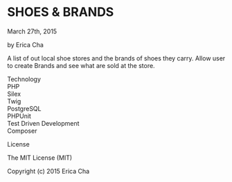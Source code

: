 <h1>SHOES & BRANDS </h1>
March 27th, 2015

by Erica Cha

A list of  out local shoe stores and the brands of shoes they carry. Allow user to create
Brands and see what are sold at the store. 

Technology
<br>
PHP<br>
Silex<br>
Twig<br>
PostgreSQL<br>
PHPUnit<br>
Test Driven Development<br>
Composer<br>

License

The MIT License (MIT)

Copyright (c) 2015 Erica Cha
